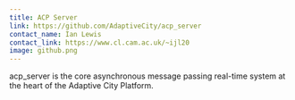 ```yaml
---
title: ACP Server
link: https://github.com/AdaptiveCity/acp_server
contact_name: Ian Lewis
contact_link: https://www.cl.cam.ac.uk/~ijl20
image: github.png
---
```


acp_server is the core asynchronous message passing real-time system at the
heart of the Adaptive City Platform.
